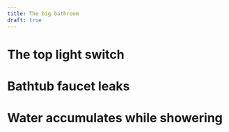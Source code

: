 ```yaml
---
title: The big bathroom
draft: true
---
```


# The top light switch

# Bathtub faucet leaks

# Water accumulates while showering